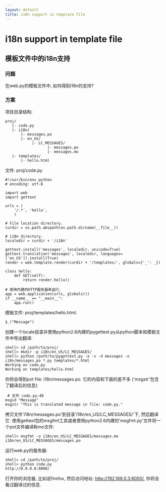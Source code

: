 ```yaml
---
layout: default
title: i18n support in template file
---
```


# i18n support in template file

## 模板文件中的i18n支持

### 问题

在web.py的模板文件中, 如何得到i18n的支持?

### 方案

项目目录结构:

```
proj/
   |- code.py
   |- i18n/
       |- messages.po
       |- en_US/
            |- LC_MESSAGES/
                   |- messages.po
                   |- messages.mo
   |- templates/
       |- hello.html

```

文件: proj/code.py

```
#!/usr/bin/env python
# encoding: utf-8

import web
import gettext

urls = (
    '/.*', 'hello',
    )

# File location directory.
curdir = os.path.abspath(os.path.dirname(__file__))

# i18n directory.
localedir = curdir + '/i18n'

gettext.install('messages', localedir, unicode=True)
gettext.translation('messages', localedir, languages=['en_US']).install(True)
render = web.template.render(curdir + '/templates/', globals={'_': _})

class hello:
    def GET(self):
        return render.hello()

# 使用内建的HTTP服务器来运行.
app = web.application(urls, globals())
if __name__ == "__main__":
    app.run()
```

模板文件: proj/templates/hello.html.

```
$_("Message")
```

创建一个locale目录并使用python2.6内建的pygettext.py从python脚本和模板文件中导出翻译:

```
shell> cd /path/to/proj/
shell> mkdir -p i18n/en_US/LC_MESSAGES/
shell> python /path/to/pygettext.py -a -v -d messages -o i18n/messages.po *.py templates/*.html
Working on code.py
Working on templates/hello.html
```

你将会得到pot file: i18n/messages.po. 它的内容和下面的差不多
('msgstr'包含了翻译后的信息):

```
 # 文件 code.py:40
msgid "Message"
msgstr "This is translated message in file: code.py."
```

拷贝文件'i18n/messages.po'到目录'i18n/en_US/LC_MESSAGES/'下, 然后翻译它. 使用gettext包的msgfmt工具或者使用python2.6内建的'msgfmt.py'文件将一个pot文件编译称mo文件:

```
shell> msgfmt -o i18n/en_US/LC_MESSAGES/messages.mo i18n/en_US/LC_MESSAGES/messages.po
```

运行web.py的服务器:

```
shell> cd /path/to/proj/
shell> python code.py
http://0.0.0.0:8000/
```

打开你的浏览器, 比如说firefox, 然后访问地址: http://192.168.0.3:8000/, 你将会看过翻译过的信息.
